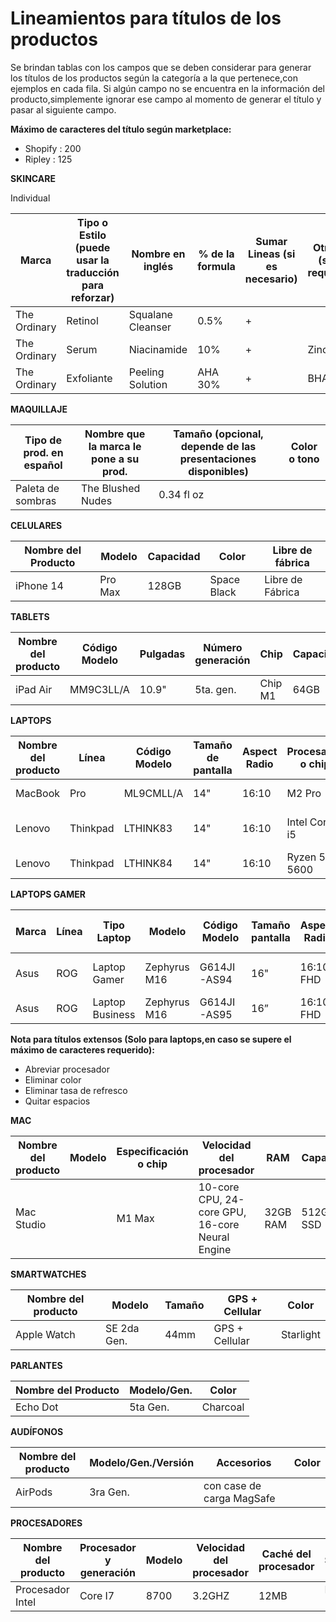 # Lineamientos para títulos de los productos

Se brindan tablas con los campos que se deben considerar para generar los títulos de los productos según la categoría a la que pertenece,con ejemplos en cada fila. Si algún campo no se encuentra en la información del producto,simplemente ignorar ese campo al momento de generar el título y pasar al siguiente campo.

**Máximo de caracteres del título según marketplace:** 

- Shopify : 200
- Ripley  :  125

**SKINCARE**

Individual

| Marca  | Tipo o Estilo (puede usar la traducción para reforzar) | Nombre en inglés | % de la formula | Sumar Lineas (si es necesario) | Otro % (si lo requiere) | Contenido (ml, gr, etc.) (junto) |
| --- | --- | --- | --- | --- | --- | --- |
| The Ordinary | Retinol | Squalane Cleanser | 0.5% | + |  | 50ml |
| The Ordinary | Serum | Niacinamide | 10% | + | Zinc 1% | 30ml |
| The Ordinary | Exfoliante  | Peeling Solution | AHA 30% | + | BHA 2% | 30ml |

**MAQUILLAJE**

| Tipo de prod. en español | Nombre que la marca le pone a su prod. | Tamaño (opcional, depende de las presentaciones disponibles) | Color o tono |
| --- | --- | --- | --- |
| Paleta de sombras | The Blushed Nudes | 0.34 fl oz |  |

**CELULARES**

| Nombre del Producto | Modelo | Capacidad | Color | Libre de fábrica |
| --- | --- | --- | --- | --- |
| iPhone 14 | Pro Max | 128GB | Space Black | Libre de Fábrica |

**TABLETS**

| Nombre del producto | Código Modelo | Pulgadas | Número generación | Chip | Capacidad | Wi-Fi / Cellular | Color |
| --- | --- | --- | --- | --- | --- | --- | --- |
| iPad Air | MM9C3LL/A | 10.9"  | 5ta. gen. | Chip M1 | 64GB | Wi-Fi | Rosado |

**LAPTOPS**

| Nombre del producto | Línea | Código Modelo | Tamaño de pantalla | Aspect Radio | Procesador o chip | RAM | Almacenamiento | Detalles Especiales | Color |
| --- | --- | --- | --- | --- | --- | --- | --- | --- | --- |
| MacBook     | Pro | ML9CMLL/A | 14" | 16:10 | M2 Pro | 16GB RAM | 1TB SSD |  | Space Gray |
| Lenovo | Thinkpad | LTHINK83 | 14" | 16:10 | Intel Core i5 | 16GB RAM | 512GB SSD | Batería dura 20 horas | Black |
| Lenovo     | Thinkpad | LTHINK84 | 14" | 16:10 | Ryzen 5 5600 | 16GB RAM | 512GB SSD  | Killer WIFI | Black |

**LAPTOPS GAMER**

| Marca | Línea | Tipo Laptop | Modelo | Código Modelo | Tamaño pantalla | Aspect Radio | Tasa de refresco | Procesador | RAM | SSD | Tarjeta de video | Detalles Especiales | Color | Año |
| --- | --- | --- | --- | --- | --- | --- | --- | --- | --- | --- | --- | --- | --- | --- |
| Asus | ROG | Laptop Gamer | Zephyrus M16 | G614JI-AS94 | 16" | 16:10 FHD | 165HZ | Intel Core i9/ Ryzen 7 5600  | 16GB RAM | 1TB SSD | RTX 3060TI | RGB Keyboard | Black | (2022) |
| Asus | ROG | Laptop Business | Zephyrus M16 | G614JI-AS95 | 16” | 16:10 FHD | 165HZ | R7 5600 | 16GB RAM | 1TB SSD | RTX 3060TI | Killer Wifi 6 |  | (2023) |

**Nota para títulos extensos (Solo para laptops,en caso se supere el máximo de caracteres requerido):** 

- Abreviar procesador
- Eliminar color
- Eliminar tasa de refresco
- Quitar espacios

**MAC**

| Nombre del producto | Modelo | Especificación o chip | Velocidad del procesador | RAM | Capacidad | Color |
| --- | --- | --- | --- | --- | --- | --- |
| Mac Studio |  | M1 Max | 10-core CPU, 24-core GPU, 16-core Neural Engine | 32GB RAM | 512GB SSD | Silver |

**SMARTWATCHES**

| Nombre del producto | Modelo | Tamaño | GPS + Cellular | Color |
| --- | --- | --- | --- | --- |
| Apple Watch | SE 2da Gen. | 44mm | GPS + Cellular | Starlight |

**PARLANTES**

| Nombre del Producto | Modelo/Gen. | Color |
| --- | --- | --- |
| Echo Dot | 5ta Gen. | Charcoal |

**AUDÍFONOS**

| Nombre del producto | Modelo/Gen./Versión | Accesorios | Color |
| --- | --- | --- | --- |
| AirPods | 3ra Gen. | con case de carga MagSafe |  |

**PROCESADORES**

| Nombre del producto | Procesador y generación | Modelo | Velocidad del procesador | Caché del procesador | Socket |
| --- | --- | --- | --- | --- | --- |
| Procesador Intel | Core I7 | 8700 | 3.2GHZ | 12MB | LGA 1151 |
